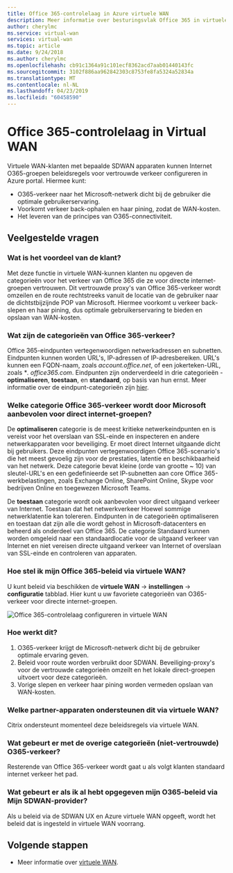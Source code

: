```yaml
---
title: Office 365-controlelaag in Azure virtuele WAN
description: Meer informatie over besturingsvlak Office 365 in virtuele WAN.
author: cherylmc
ms.service: virtual-wan
services: virtual-wan
ms.topic: article
ms.date: 9/24/2018
ms.author: cherylmc
ms.openlocfilehash: cb91c1364a91c101ecf8362acd7aab01440143fc
ms.sourcegitcommit: 3102f886aa962842303c8753fe8fa5324a52834a
ms.translationtype: MT
ms.contentlocale: nl-NL
ms.lasthandoff: 04/23/2019
ms.locfileid: "60458590"
---
```

# <a name="office-365-control-plane-in-virtual-wan"></a>Office 365-controlelaag in Virtual WAN

Virtuele WAN-klanten met bepaalde SDWAN apparaten kunnen Internet O365-groepen beleidsregels voor vertrouwde verkeer configureren in Azure portal. Hiermee kunt:
- O365-verkeer naar het Microsoft-netwerk dicht bij de gebruiker die optimale gebruikerservaring.
- Voorkomt verkeer back-ophalen en haar pining, zodat de WAN-kosten.
- Het leveren van de principes van O365-connectiviteit.

## <a name="faqs"></a>Veelgestelde vragen
### <a name="what-is-the-customer-benefit"></a>Wat is het voordeel van de klant?
Met deze functie in virtuele WAN-kunnen klanten nu opgeven de categorieën voor het verkeer van Office 365 die ze voor directe internet-groepen vertrouwen. Dit vertrouwde proxy's van Office 365-verkeer wordt omzeilen en de route rechtstreeks vanuit de locatie van de gebruiker naar de dichtstbijzijnde POP van Microsoft. Hiermee voorkomt u verkeer back-slepen en haar pining, dus optimale gebruikerservaring te bieden en opslaan van WAN-kosten. 

### <a name="what-are-the-office-365-traffic-categories"></a>Wat zijn de categorieën van Office 365-verkeer?
Office 365-eindpunten vertegenwoordigen netwerkadressen en subnetten. Eindpunten kunnen worden URL's, IP-adressen of IP-adresbereiken. URL's kunnen een FQDN-naam, zoals *account.office.net*, of een jokerteken-URL, zoals **. office365.com*. Eindpunten zijn onderverdeeld in drie categorieën - **optimaliseren**, **toestaan**, en **standaard**, op basis van hun ernst. Meer informatie over de eindpunt-categorieën zijn [hier](https://docs.microsoft.com/office365/enterprise/office-365-network-connectivity-principles#BKMK_Categories).

### <a name="which-office-365-traffic-category-is-recommended-by-microsoft-for-direct-internet-breakout"></a>Welke categorie Office 365-verkeer wordt door Microsoft aanbevolen voor direct internet-groepen?
De **optimaliseren** categorie is de meest kritieke netwerkeindpunten en is vereist voor het overslaan van SSL-einde en inspecteren en andere netwerkapparaten voor beveiliging. Er moet direct Internet uitgaande dicht bij gebruikers. Deze eindpunten vertegenwoordigen Office 365-scenario's die het meest gevoelig zijn voor de prestaties, latentie en beschikbaarheid van het netwerk. Deze categorie bevat kleine (orde van grootte ~ 10) van sleutel-URL's en een gedefinieerde set IP-subnetten aan core Office 365-werkbelastingen, zoals Exchange Online, SharePoint Online, Skype voor bedrijven Online en toegewezen Microsoft Teams. 

De **toestaan** categorie wordt ook aanbevolen voor direct uitgaand verkeer van Internet. Toestaan dat het netwerkverkeer Hoewel sommige netwerklatentie kan tolereren. Eindpunten in de categorieën optimaliseren en toestaan dat zijn alle die wordt gehost in Microsoft-datacenters en beheerd als onderdeel van Office 365. De categorie Standaard kunnen worden omgeleid naar een standaardlocatie voor de uitgaand verkeer van Internet en niet vereisen directe uitgaand verkeer van Internet of overslaan van SSL-einde en controleren van apparaten.

### <a name="how-do-i-set-my-o365-policies-via-virtual-wan"></a>Hoe stel ik mijn Office 365-beleid via virtuele WAN?
U kunt beleid via beschikken de **virtuele WAN** -> **instellingen** -> **configuratie** tabblad. Hier kunt u uw favoriete categorieën van O365-verkeer voor directe internet-groepen.

![Office 365-controlelaag configureren in virtuele WAN](media/virtual-wan-office365-overview/configure-office365-control-plane.png)

### <a name="how-does-this-work"></a>Hoe werkt dit?

1.  O365-verkeer krijgt de Microsoft-netwerk dicht bij de gebruiker optimale ervaring geven.
2.  Beleid voor route worden verbruikt door SDWAN. Beveiliging-proxy's voor de vertrouwde categorieën omzeilt en het lokale direct-groepen uitvoert voor deze categorieën.
3.  Vorige slepen en verkeer haar pining worden vermeden opslaan van WAN-kosten.

### <a name="which-partner-devices-support-this-via-virtual-wan"></a>Welke partner-apparaten ondersteunen dit via virtuele WAN?
Citrix ondersteunt momenteel deze beleidsregels via virtuele WAN.

### <a name="what-happens-to-the-remaining-categories-of-untrusted-o365-traffic"></a>Wat gebeurt er met de overige categorieën (niet-vertrouwde) O365-verkeer?
Resterende van Office 365-verkeer wordt gaat u als volgt klanten standaard internet verkeer het pad.

### <a name="what-if-i-have-already-specified-my-o365-policies-via-my-sdwan-provider"></a>Wat gebeurt er als ik al hebt opgegeven mijn O365-beleid via Mijn SDWAN-provider?
Als u beleid via de SDWAN UX en Azure virtuele WAN opgeeft, wordt het beleid dat is ingesteld in virtuele WAN voorrang.

## <a name="next-steps"></a>Volgende stappen
- Meer informatie over [virtuele WAN](virtual-wan-about.md).